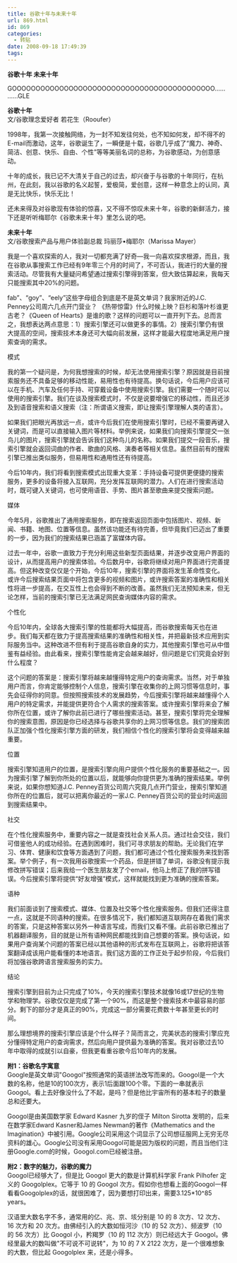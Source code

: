 ```yaml
---
title: 谷歌十年与未来十年
url: 869.html
id: 869
categories:
  - 转贴
date: 2008-09-18 17:49:39
tags:
---
```


**谷歌十年 未来十年**

  
GOOOOOOOOOOOOOOOOOOOOOOOOOOOOOOOOOOOOOOOOOOO…………GLE  
  
**谷歌十年**  
文/谷歌理念爱好者 若花生（Rooufer）  
  
1998年，我第一次接触网络，为一封不知发往何处，也不知如何发，却不得不的E-mail而激动，这年，谷歌诞生了，一瞬便是十载，谷歌几乎成了“魔力、神奇、简洁、创意、快乐、自由、个性”等等美丽名词的总称，为谷歌感动，为创意感动。  
  
十年的成长，我已记不大清关于自己的过去，却兴奋于与谷歌的十年同行，在杭州，在此刻，我以谷歌的名义起誓，爱极简，爱创意，这样一种意念上的认同，真是无比快乐，快乐无比！  
  
还未来得及对谷歌现有体验的惊喜，又不得不惊叹未来十年，谷歌的新鲜活力，接下还是听听梅耶尔《谷歌未来十年》里怎么说的吧。  
  
**未来十年**  
文/谷歌搜索产品与用户体验副总裁 玛丽莎•梅耶尔（Marissa Mayer）  
  
我是一个喜欢探索的人，我对一切都充满了好奇—我一向喜欢探求根源，而且，我在谷歌从事搜索工作已经有9年零三个月的时间了，不可否认，我进行的大量的搜索活动。尽管我有大量疑问希望通过搜索引擎得到答案，但大致估算起来，我每天只能搜索其中20%的问题。  
  
fab”、“goy”、“eely”这些字母组合到底是不是英文单词？我家附近的J.C. Penney公司周六几点开门营业？ 《热带惊雷》什么时候上映？巨杉和落叶杉谁更古老？《Queen of Hearts》是谁的歌？这样的问题可以一直开列下去。总而言之，我想表达两点意思：1）搜索引擎还可以做更多的事情。2）搜索引擎仍有很大提高的空间，搜索技术本身还可大幅向前发展，这样才能最大程度地满足用户搜索查询的需求。  
  
模式  
  
我的第一个疑问是，为何我想搜索的时候，却无法使用搜索引擎？原因就是目前搜索服务还不具备足够的移动性能，易用性也有待提高。换句话说，今后用户应该可以在手机、汽车及任何手持、可穿戴设备中使用搜索引擎。我们需要一个随时可以使用的搜索引擎。我们在谈及搜索模式时，不仅是说要增强它的移动性，而且还涉及到语音搜索和语义搜索（注：所谓语义搜索，即让搜索引擎理解人类的语言）。  
  
如果我们把眼光再放远一点，或许今后我们在使用搜索引擎时，已经不需要再键入关键词，而是可以直接输入图片等材料。举例来说，如果我们向搜索引擎提交一张鸟儿的图片，搜索引擎就会告诉我们这种鸟儿的名称。如果我们提交一段音乐，搜索引擎就会返回词曲的作者、歌曲的风格、演奏者等相关信息。虽然目前有的搜索引擎已推出类似服务，但易用性和通用性还有待提高。  
  
今后10年内，我们将看到搜索模式出现重大变革：手持设备可提供更便捷的搜索服务，更多的设备将接入互联网，充分发挥互联网的潜力。人们在进行搜索活动时，既可键入关键词，也可使用语音、手势、图片甚至歌曲来提交搜索问题。  
  
媒体  
  
今年5月，谷歌推出了通用搜索服务，即在搜索返回页面中包括图片、视频、新闻、书籍、地图、位置等信息。虽然该功能还有待完善，但毕竟我们已迈出了重要的一步，因为我们的搜索结果已涵盖了富媒体内容。  
  
过去一年中，谷歌一直致力于充分利用这些新型页面结果，并逐步改变用户界面的设计，从而提高用户的搜索体验。今后数月中，谷歌将继续对用户界面进行完善提高。但这种改变仅仅是个开始，今后10年，搜索引擎的界面将发生革命性变化。或许今后搜索结果页面中将包含更多的视频和图片，或许搜索答案的准确性和相关性将进一步提高，在交互性上也会得到不断的改善。虽然我们无法预知未来，但无论怎样，当前的搜索引擎已无法满足网民查询媒体内容的需求。  
  
个性化  
  
今后10年内，全球各大搜索引擎的性能都将大幅提高，而谷歌搜索每天也在进步。我们每天都在致力于提高搜索结果的准确性和相关性，并把最新技术应用到实际服务当中。这种改进不但有利于提高谷歌自身的实力，其他搜索引擎也可从中借鉴有益经验。由此看来，搜索引擎性能肯定会越来越好，但问题是它们究竟会好到什么程度？  
  
这个问题的答案是：搜索引擎将越来越懂得特定用户的查询需求。当然，对于单独用户而言，你肯定能够控制个人信息，搜索引擎在收集你的上网习惯等信息时，事先会征得你的同意。但按照搜索技术的发展趋势，今后搜索引擎将越来越懂得个人用户的特定需求，并能提供更符合个人需求的搜索答案。或许搜索引擎将来会了解你所在位置，或许了解你此前已进行了哪些搜索活动。甚至，搜索引擎将完全理解你的搜索意图，原因是你已经选择与谷歌共享你的上网习惯等信息。我们的搜索团队正加强个性化搜索引擎方面的研发，我们相信个性化的搜索引擎将会变得越来越重要。  
  
位置  
  
搜索引擎知道用户的位置，是搜索引擎向用户提供个性化服务的重要基础之一。因为搜索引擎了解到你所处的位置以后，就能够向你提供更为准确的搜索结果。举例来说，如果你想知道J.C. Penney百货公司周六究竟几点开门营业，搜索引擎知道你所在的位置后，就可以把离你最近的一家J.C. Penney百货公司的营业时间返回到搜索结果中。  
  
社交  
  
在个性化搜索服务中，重要内容之一就是查找社会关系人员。通过社会交往，我们可借鉴他人的成功经验。在遇到困难时，我们可寻求朋友的帮助。无论我们在学习、体育、健康和饮食等方面遇到了问题，我们都可通过个性化搜索服务来找到答案。举个例子，有一次我用谷歌搜索一个药品，但是拼错了单词，谷歌没有提示我修改拼写错误；后来我给一个医生朋友发了个email，他马上修正了我的拼写错误。今后搜索引擎将提供“好友增强”模式，这样就能找到更为准确的搜索答案。  
  
语种  
  
我们前面谈到了搜索模式、媒体、位置及社交等个性化搜索服务。但我们还得注意一点，这就是不同语种的搜索。在很多情况下，我们都知道互联网存在着我们需求的答案，只是这种答案以另外一种语言写成，而我们又看不懂。此前谷歌已推出了机器翻译服务，目的就是让所有语种网民都能找到自己想要的答案。换句话说，如果用户查询某个问题的答案已经以其他语种的形式发布在互联网上，谷歌将把该答案翻译成该用户能看懂的本地语言。我们这方面的工作正处于起步阶段，今后我们将加强谷歌跨语言搜索服务的实力。  
  
结论  
  
搜索引擎到目前为止只完成了10%，今天的搜索引擎技术就像16或17世纪的生物学和物理学。谷歌仅仅是完成了第一个90%，而这是整个搜索技术中最容易的部分。剩下的部分才是真正的90%，完成这一部分需要花费数十年甚至更长的时间。  
  
那么理想境界的搜索引擎应该是个什么样子？简而言之，完美状态的搜索引擎应充分懂得特定用户的查询需求，然后向用户提供最为准确的答案。我对谷歌过去10年中取得的成就引以自豪，但我更看重谷歌今后10年内的发展。  
  
  
**附1：谷歌名字寓意**  
Google是英文单词"Googol"按照通常的英语拼法改写而来的。Googol是一个大数的名称，他是10的100次方，表示1后面跟100个零。下面的一串就表示Googol。看上去好像没什么了不起，是吗？但是他比宇宙所有的基本粒子的数量总和还要大。  
  
Googol是由美国数学家 Edward Kasner 九岁的侄子 Milton Sirotta 发明的，后来在数学家Edward Kasner和James Newman的著作《Mathematics and the Imagination》中被引用。Google公司采用这个词显示了公司想征服网上无穷无尽资料的雄心。Google公司没有采用Googol可能是因为版权的问题，而且当他们注册Google.com的时候，Googol.com已经被注册。  
  
**附2：数字的魅力，谷歌的魔力**  
Googol已经够大了，但是比 Googol 更大的数是计算机科学家 Frank Pilhofer 定义的 Googolplex。它等于 10 的 Googol 次方。假如你也想看上面的Googol一样看看Googolplex的话，就很困难了，因为要想打印出来，需要3.125*10^85 years。  
  
汉语里大数名字不多，通常用的亿、兆、京、垓分别是 10 的 8 次方、12 次方、16 次方和 20 次方。由佛经引入的大数如恒河沙（10 的 52 次方）、频波罗（10 的 56 次方）比 Googol 小，矜羯罗（10 的 112 次方）则已经远大于 Googol。佛经里最大的数叫做"不可说不可说转"，为 10 的 7 X 2122 次方，是一个很难想象的大数，但比起 Googolplex 来，还是小得多。